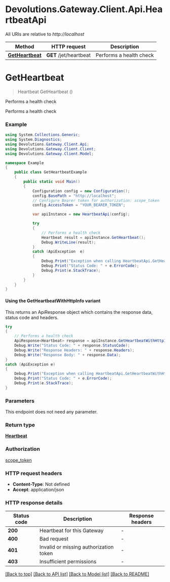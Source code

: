 # Devolutions.Gateway.Client.Api.HeartbeatApi

All URIs are relative to *http://localhost*

| Method | HTTP request | Description |
|--------|--------------|-------------|
| [**GetHeartbeat**](HeartbeatApi.md#getheartbeat) | **GET** /jet/heartbeat | Performs a health check |

<a name="getheartbeat"></a>
# **GetHeartbeat**
> Heartbeat GetHeartbeat ()

Performs a health check

Performs a health check

### Example
```csharp
using System.Collections.Generic;
using System.Diagnostics;
using Devolutions.Gateway.Client.Api;
using Devolutions.Gateway.Client.Client;
using Devolutions.Gateway.Client.Model;

namespace Example
{
    public class GetHeartbeatExample
    {
        public static void Main()
        {
            Configuration config = new Configuration();
            config.BasePath = "http://localhost";
            // Configure Bearer token for authorization: scope_token
            config.AccessToken = "YOUR_BEARER_TOKEN";

            var apiInstance = new HeartbeatApi(config);

            try
            {
                // Performs a health check
                Heartbeat result = apiInstance.GetHeartbeat();
                Debug.WriteLine(result);
            }
            catch (ApiException  e)
            {
                Debug.Print("Exception when calling HeartbeatApi.GetHeartbeat: " + e.Message);
                Debug.Print("Status Code: " + e.ErrorCode);
                Debug.Print(e.StackTrace);
            }
        }
    }
}
```

#### Using the GetHeartbeatWithHttpInfo variant
This returns an ApiResponse object which contains the response data, status code and headers.

```csharp
try
{
    // Performs a health check
    ApiResponse<Heartbeat> response = apiInstance.GetHeartbeatWithHttpInfo();
    Debug.Write("Status Code: " + response.StatusCode);
    Debug.Write("Response Headers: " + response.Headers);
    Debug.Write("Response Body: " + response.Data);
}
catch (ApiException e)
{
    Debug.Print("Exception when calling HeartbeatApi.GetHeartbeatWithHttpInfo: " + e.Message);
    Debug.Print("Status Code: " + e.ErrorCode);
    Debug.Print(e.StackTrace);
}
```

### Parameters
This endpoint does not need any parameter.
### Return type

[**Heartbeat**](Heartbeat.md)

### Authorization

[scope_token](../README.md#scope_token)

### HTTP request headers

 - **Content-Type**: Not defined
 - **Accept**: application/json


### HTTP response details
| Status code | Description | Response headers |
|-------------|-------------|------------------|
| **200** | Heartbeat for this Gateway |  -  |
| **400** | Bad request |  -  |
| **401** | Invalid or missing authorization token |  -  |
| **403** | Insufficient permissions |  -  |

[[Back to top]](#) [[Back to API list]](../README.md#documentation-for-api-endpoints) [[Back to Model list]](../README.md#documentation-for-models) [[Back to README]](../README.md)

